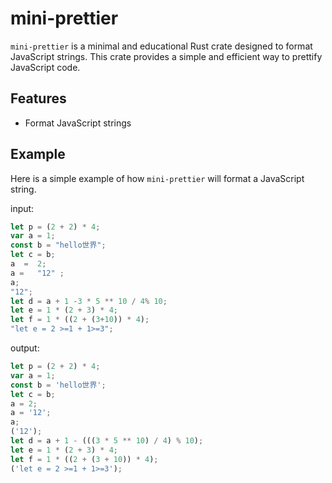 # mini-prettier

`mini-prettier` is a minimal and educational Rust crate designed to format JavaScript strings. This crate provides a simple and efficient way to prettify JavaScript code.

## Features

- Format JavaScript strings

## Example

Here is a simple example of how `mini-prettier` will format a JavaScript string.

input:

```javascript
let p = (2 + 2) * 4;
var a = 1;
const b = "hello世界";
let c = b;
a  =  2;
a =   "12" ;
a;
"12";
let d = a + 1 -3 * 5 ** 10 / 4% 10;
let e = 1 * (2 + 3) * 4;
let f = 1 * ((2 + (3+10)) * 4);
"let e = 2 >=1 + 1>=3";
```

output:

```javascript
let p = (2 + 2) * 4;
var a = 1;
const b = 'hello世界';
let c = b;
a = 2;
a = '12';
a;
('12');
let d = a + 1 - (((3 * 5 ** 10) / 4) % 10);
let e = 1 * (2 + 3) * 4;
let f = 1 * ((2 + (3 + 10)) * 4);
('let e = 2 >=1 + 1>=3');
```
